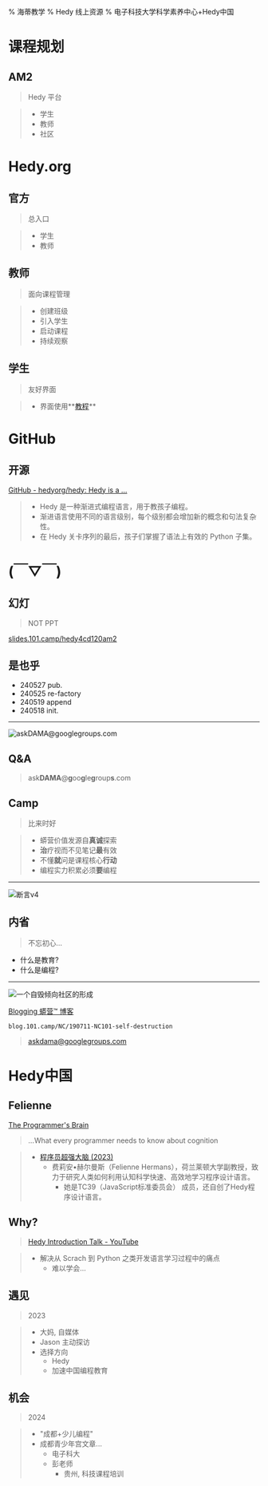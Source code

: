 % 海蒂教学
% Hedy 线上资源
% 电子科技大学科学素养中心+Hedy中国

# 课程规划

## AM2
> Hedy 平台

>- 学生
>- 教师
>- 社区

# Hedy.org

## 官方
> 总入口

>- 学生
>- 教师

## 教师
> 面向课程管理

>- 创建班级
>- 引入学生
>- 启动课程
>- 持续观察

## 学生
> 友好界面

>- 界面使用**[教程](https://hedy.org/tutorial)**

# GitHub

## 开源
[GitHub - hedyorg/hedy: Hedy is a ...](https://github.com/hedyorg/hedy)

>- Hedy 是一种渐进式编程语言，用于教孩子编程。
>- 渐进语言使用不同的语言级别，每个级别都会增加新的概念和句法复杂性。
>- 在 Hedy 关卡序列的最后，孩子们掌握了语法上有效的 Python 子集。

# (￣▽￣)

## 幻灯
> NOT PPT

[slides.101.camp/hedy4cd120am2](http://slides.101.camp/hedy4cd120am2.html)

## 是也乎
- 240527 pub.
- 240525 re-factory
- 240519 append
- 240518 init.


-------

![ask**DAMA**@**g**oo**g**le**g**roup**s**.com](http://org.up.zoomquiet.top/omc/res/KEEP/kcn_ask-dama.jpg!/fh/420)

## Q&A
> ask**DAMA**@**g**oo**g**le**g**roup**s**.com

## Camp
> 比来时好


>- 蟒营价值发源自**真诚**探索
>- **治**疗视而不见笔记**最**有效
>- 不懂**就**问是课程核心**行动**
>- 编程实力积累必须**要**编程



------

![断言v4](https://ipic.zoomquiet.top/2022-09-25-theory101camp_v4.jpg)

## 内省
> 不忘初心...

- 什么是教育?
- 什么是编程?


------

![一个自毁倾向社区的形成](coscon/coscon19QA.gif)

[Blogging 蟒营™ 博客](https://blog.101.camp/NC/190711-NC101-self-destruction/)

    blog.101.camp/NC/190711-NC101-self-destruction
    
> askdama@googlegroups.com

# Hedy中国

## Felienne
[The Programmer's Brain](https://book.douban.com/subject/35498482/)

> ...What every programmer needs to know about cognition

>- [程序员超强大脑 (2023)](https://book.douban.com/subject/36362026/)
>   - 费莉安•赫尔曼斯（Felienne Hermans），荷兰莱顿大学副教授，致力于研究人类如何利用认知科学快速、高效地学习程序设计语言。
>       + 她是TC39（JavaScript标准委员会） 成员，还自创了Hedy程序设计语言。

## Why?
> [Hedy Introduction Talk - YouTube](https://www.youtube.com/watch?v=EdqT313rM40)

>- 解决从 Scrach 到 Python 之类开发语言学习过程中的痛点
>   - 难以学会...

## 遇见
> 2023

>- 大妈, 自媒体
>- Jason 主动探访
>- 选择方向
>   - Hedy
>   - 加速中国编程教育

## 机会
> 2024

>- "成都+少儿编程"
>- 成都青少年宫文章...
>   - 电子科大
>   - 彭老师
>       - 贵州, 科技课程培训
